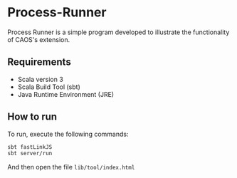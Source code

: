 # Process-Runner

Process Runner is a simple program developed to illustrate the functionality of CAOS's extension.

## Requirements

- Scala version 3
- Scala Build Tool (sbt)
- Java Runtime Environment (JRE)

## How to run

To run, execute the following commands:

```bash
sbt fastLinkJS
sbt server/run
```
And then open the file `lib/tool/index.html`
